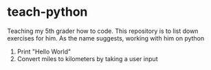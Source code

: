# teach-python

Teaching my 5th grader how to code. This repository is to list down exercises for him. As the name suggests, working with him on python


1. Print "Hello World"
2. Convert miles to kilometers by taking a user input 
